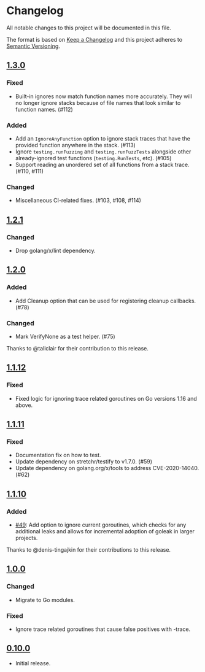 # Changelog
All notable changes to this project will be documented in this file.

The format is based on [Keep a Changelog](http://keepachangelog.com/en/1.0.0/)
and this project adheres to [Semantic Versioning](http://semver.org/spec/v2.0.0.html).

## [1.3.0]
### Fixed
- Built-in ignores now match function names more accurately.
  They will no longer ignore stacks because of file names
  that look similar to function names. (#112)
### Added
- Add an `IgnoreAnyFunction` option to ignore stack traces
  that have the provided function anywhere in the stack. (#113)
- Ignore `testing.runFuzzing` and `testing.runFuzzTests` alongside
  other already-ignored test functions (`testing.RunTests`, etc). (#105)
- Support reading an unordered set of all functions from a stack trace. (#110, #111)
### Changed
- Miscellaneous CI-related fixes. (#103, #108, #114)

[1.3.0]: https://github.com/uber-go/goleak/compare/v1.2.1...v1.3.0

## [1.2.1]
### Changed
- Drop golang/x/lint dependency.

[1.2.1]: https://github.com/uber-go/goleak/compare/v1.2.0...v1.2.1

## [1.2.0]
### Added
- Add Cleanup option that can be used for registering cleanup callbacks. (#78)

### Changed
- Mark VerifyNone as a test helper. (#75)

Thanks to @tallclair for their contribution to this release.

[1.2.0]: https://github.com/uber-go/goleak/compare/v1.1.12...v1.2.0

## [1.1.12]
### Fixed
- Fixed logic for ignoring trace related goroutines on Go versions 1.16 and above.

[1.1.12]: https://github.com/uber-go/goleak/compare/v1.1.11...v1.1.12

## [1.1.11]
### Fixed
- Documentation fix on how to test.
- Update dependency on stretchr/testify to v1.7.0. (#59)
- Update dependency on golang.org/x/tools to address CVE-2020-14040. (#62)

[1.1.11]: https://github.com/uber-go/goleak/compare/v1.1.10...v1.1.11

## [1.1.10]
### Added
- [#49]: Add option to ignore current goroutines, which checks for any additional leaks and allows for incremental adoption of goleak in larger projects.

Thanks to @denis-tingajkin for their contributions to this release.

[#49]: https://github.com/uber-go/goleak/pull/49
[1.1.10]: https://github.com/uber-go/goleak/compare/v1.0.0...v1.1.10

## [1.0.0]
### Changed
- Migrate to Go modules.

### Fixed
- Ignore trace related goroutines that cause false positives with -trace.

[1.0.0]: https://github.com/uber-go/goleak/compare/v0.10.0...v1.0.0

## [0.10.0]
- Initial release.

[0.10.0]: https://github.com/uber-go/goleak/compare/v0.10.0...HEAD
